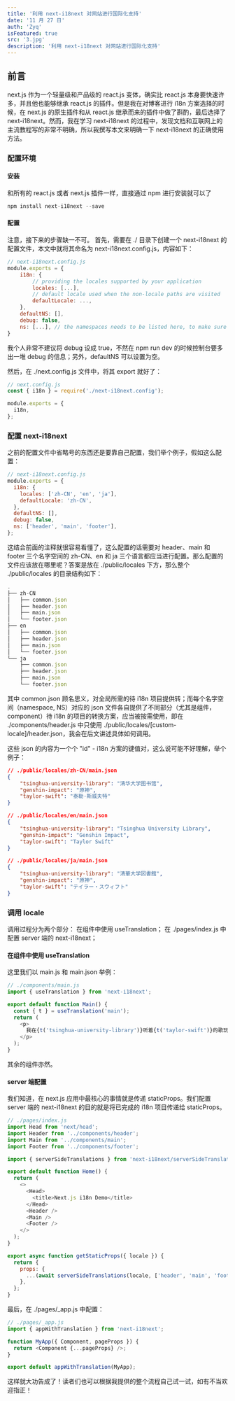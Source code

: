 ```yaml
---
title: '利用 next-i18next 对网站进行国际化支持'
date: '11 月 27 日'
auth: 'Zyq'
isFeatured: true
src: '3.jpg'
description: '利用 next-i18next 对网站进行国际化支持'
---
```


## 前言

next.js 作为一个轻量级和产品级的 react.js 变体，确实比 react.js 本身要快速许多，并且他也能够继承 react.js 的插件。但是我在对博客进行 i18n 方案选择的时候，在 next.js 的原生插件和从 react.js 继承而来的插件中做了斟酌，最后选择了 next-i18next。然而，我在学习 next-i18next 的过程中，发现文档和互联网上的主流教程写的非常不明确，所以我撰写本文来明确一下 next-i18next 的正确使用方法。

### 配置环境

#### 安装

和所有的 react.js 或者 next.js 插件一样，直接通过 npm 进行安装就可以了

```js
npm install next-i18next --save
```

#### 配置

注意，接下来的步骤缺一不可。
首先，需要在 ./ 目录下创建一个 next-i18next 的配置文件，本文中就将其命名为 next-i18next.config.js，内容如下：

```js
// next-i18next.config.js
module.exports = {
    i18n: {
        // providing the locales supported by your application
        locales: [...],
        // default locale used when the non-locale paths are visited
        defaultLocale: ...,
    },
    defaultNS: [],
    debug: false,
    ns: [...], // the namespaces needs to be listed here, to make sure they got preloaded
}
```

我个人非常不建议将 debug 设成 true，不然在 npm run dev 的时候控制台要多出一堆 debug 的信息；另外，defaultNS 可以设置为空。

然后，在 ./next.config.js 文件中，将其 export 就好了：

```js
// next.config.js
const { i18n } = require('./next-i18next.config');

module.exports = {
  i18n,
};
```

### 配置 next-i18next

之前的配置文件中省略号的东西还是要靠自己配置，我们举个例子，假如这么配置：

```js
// next-i18next.config.js
module.exports = {
  i18n: {
    locales: ['zh-CN', 'en', 'ja'],
    defaultLocale: 'zh-CN',
  },
  defaultNS: [],
  debug: false,
  ns: ['header', 'main', 'footer'],
};
```

这结合前面的注释就很容易看懂了，这么配置的话需要对 header、main 和 footer 三个名字空间的 zh-CN、en 和 ja 三个语言都应当进行配置。那么配置的文件应该放在哪里呢？答案是放在 ./public/locales 下方，那么整个 ./public/locales 的目录结构如下：

```js
.
├── zh-CN
│   ├── common.json
│   ├── header.json
│   ├── main.json
│   └── footer.json
├── en
│   ├── common.json
│   ├── header.json
│   ├── main.json
│   └── footer.json
└── ja
    ├── common.json
    ├── header.json
    ├── main.json
    └── footer.json
```

其中 common.json 顾名思义，对全局所需的待 i18n 项目提供转；而每个名字空间（namespace, NS）对应的 json 文件各自提供了不同部分（尤其是组件，component）待 i18n 的项目的转换方案，应当被按需使用，即在 ./components/header.js 中只使用 ./public/locales/[custom-locale]/header.json，我会在后文讲述具体如何调用。

这些 json 的内容为一个个 "id" - i18n 方案的键值对，这么说可能不好理解，举个例子：

```json
// ./public/locales/zh-CN/main.json
{
    "tsinghua-university-library": "清华大学图书馆",
    "genshin-impact": "原神",
    "taylor-swift": "泰勒·斯威夫特"
}

// ./public/locales/en/main.json
{
    "tsinghua-university-library": "Tsinghua University Library",
    "genshin-impact": "Genshin Impact",
    "taylor-swift": "Taylor Swift"
}

// ./public/locales/ja/main.json
{
    "tsinghua-university-library": "清華大学図書館",
    "genshin-impact": "原神",
    "taylor-swift": "テイラー・スウィフト"
}
```

### 调用 locale

调用过程分为两个部分：
在组件中使用 useTranslation；
在 ./pages/index.js 中配置 server 端的 next-i18next；

#### 在组件中使用 useTranslation

这里我们以 main.js 和 main.json 举例：

```js
// ./components/main.js
import { useTranslation } from 'next-i18next';

export default function Main() {
  const { t } = useTranslation('main');
  return (
    <p>
      我在{t('tsinghua-university-library')}听着{t('taylor-swift')}的歌玩{t('genshin-impact')}。
    </p>
  );
}
```

其余的组件亦然。

#### server 端配置

我们知道，在 next.js 应用中最核心的事情就是传递 staticProps。我们配置 server 端的 next-i18next 的目的就是将已完成的 i18n 项目传递给 staticProps。

```js
// ./pages/index.js
import Head from 'next/head';
import Header from '../components/header';
import Main from '../components/main';
import Footer from '../components/footer';

import { serverSideTranslations } from 'next-i18next/serverSideTranslations';

export default function Home() {
  return (
    <>
      <Head>
        <title>Next.js i18n Demo</title>
      </Head>
      <Header />
      <Main />
      <Footer />
    </>
  );
}

export async function getStaticProps({ locale }) {
  return {
    props: {
      ...(await serverSideTranslations(locale, ['header', 'main', 'footer'])),
    },
  };
}
```

最后，在 ./pages/\_app.js 中配置：

```js
// ./pages/_app.js
import { appWithTranslation } from 'next-i18next';

function MyApp({ Component, pageProps }) {
  return <Component {...pageProps} />;
}

export default appWithTranslation(MyApp);
```

这样就大功告成了！读者们也可以根据我提供的整个流程自己试一试，如有不当欢迎指正！
